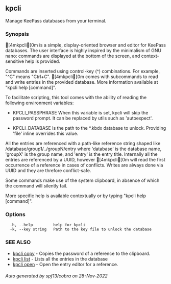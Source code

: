 ## kpcli

Manage KeePass databases from your terminal.

### Synopsis

[4mkpcli[0m is a simple, display-oriented browser and editor for KeePass databases. The user interface is highly inspired by the minimalism of GNU nano: commands are displayed at the bottom of the screen, and context-sensitive help is provided.

Commands are inserted using control-key (^) combinations. For example, "^C" means "Ctrl+C". [4mkpcli[0m comes with subcommands to read and write entries in the provided database. More information available at "kpcli help [command]". 

To facilitate scripting, this tool comes with the ability of reading the following environment variables:

  - KPCLI_PASSPHRASE 
    When this variable is set, kpcli will skip the password prompt. It can be replaced by utils such as 'autoexpect'.

  - KPCLI_DATABASE
    Is the path to the *.kbdx database to unlock. Providing 'file' inline overrides this value.

All the entries are referenced with a path-like reference string shaped like /database/group1/../groupN/entry where 'database' is the database name, 'groupX' is the group name, and 'entry' is the entry title. Internally all the entries are referenced by a UUID, however [4mkpcli[0m will read the first occurrence of a reference in cases of conflicts. Writes are always done via UUID and they are threfore conflict-safe.
    
Some commands make use of the system clipboard, in absence of which the command will silently fail.

More specific help is available contextually or by typing "kpcli help [command]".


### Options

```
  -h, --help         help for kpcli
  -k, --key string   Path to the key file to unlock the database
```

### SEE ALSO

* [kpcli copy](kpcli_copy.md)	 - Copies the password of a reference to the clipboard.
* [kpcli list](kpcli_list.md)	 - Lists all the entries in the database
* [kpcli open](kpcli_open.md)	 - Open the entry editor for a reference.

###### Auto generated by spf13/cobra on 28-Nov-2022
